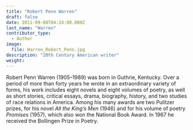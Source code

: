 ```yaml
---
title: "Robert Penn Warren"
draft: false
date: 2011-09-08T04:24:00.000Z
last_name: "Warren"
contributor_type:
  - Author
image:
  file: Warren_Robert_Penn.jpg
description: "20th Century American writer"
weight:
---
```


Robert Penn Warren (1905–1989) was born in Guthrie, Kentucky. Over a period of more than forty years he wrote in an extraordinary variety of forms, his work includes eight novels and eight volumes of poetry, as well as short stories, critical essays, drama, biography, history, and two studies of race relations in America. Among his many awards are two Pulitzer prizes, for his novel _All the King’s Men_ (1946) and for his volume of poetry _Promises_ (1957), which also won the National Book Award. In 1967 he received the Bollingen Prize in Poetry.


